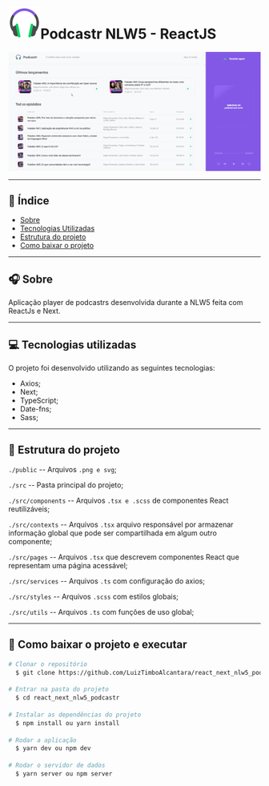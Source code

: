  <h1 align="Left">  
  <Strong><img src=".\public\favicon.png " />Podcastr NLW5 - ReactJS</Strong>
 </h1>

  <img src=".\public\aplicacao.gif" />

---

## 🔎 Índice

- [Sobre](#-sobre)
- [Tecnologias Utilizadas](#-tecnologias-utilizadas)
- [Estrutura do projeto](#-estrutura-do-projeto)
- [Como baixar o projeto](#-como-baixar-o-projeto-e-executar)

---

## 🎧 Sobre

Aplicação player de podcastrs desenvolvida durante a NLW5 feita com ReactJs e Next.

---

## 💻 Tecnologias utilizadas

O projeto foi desenvolvido utilizando as seguintes tecnologias:

- Axios;
- Next;
- TypeScript;
- Date-fns;
- Sass;

---

## 🧱 Estrutura do projeto

`./public` -- Arquivos `.png e svg`;

`./src` -- Pasta principal do projeto;

`./src/components` -- Arquivos `.tsx e .scss` de componentes React reutilizáveis;

`./src/contexts` -- Arquivos `.tsx` arquivo responsável por armazenar informação global que pode ser compartilhada em algum outro componente;

`./src/pages` -- Arquivos `.tsx` que descrevem componentes React que representam uma página acessável;

`./src/services` -- Arquivos `.ts` com configuração do axios;

`./src/styles` -- Arquivos `.scss` com estilos globais;

`./src/utils` -- Arquivos `.ts` com funções de uso global;

---

## 📁 Como baixar o projeto e executar

```bash
# Clonar o repositório
  $ git clone https://github.com/LuizTimboAlcantara/react_next_nlw5_podcastr.git

# Entrar na pasta do projeto
  $ cd react_next_nlw5_podcastr

# Instalar as dependências do projeto
  $ npm install ou yarn install

# Rodar a aplicação
  $ yarn dev ou npm dev

# Rodar o servidor de dados
  $ yarn server ou npm server

```
